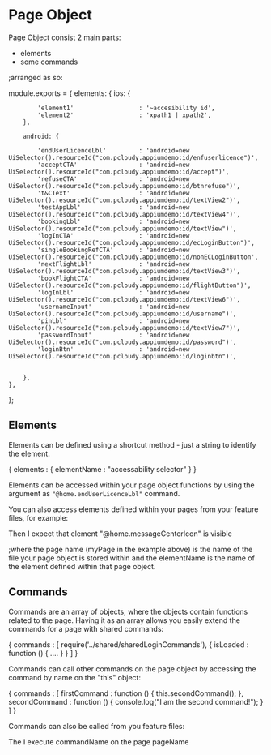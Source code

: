 # Page Object

Page Object consist 2 main parts:

* elements
* some commands

;arranged as so:

module.exports = {
    elements: {
        ios: {
   
            'element1'                  : '~accesibility id',
            'element2'                  : 'xpath1 | xpath2',
        },

        android: {

            'endUserLicenceLbl'         : 'android=new UiSelector().resourceId("com.pcloudy.appiumdemo:id/enfuserlicence")',
            'acceptCTA'                 : 'android=new UiSelector().resourceId("com.pcloudy.appiumdemo:id/accept")',
            'refuseCTA'                 : 'android=new UiSelector().resourceId("com.pcloudy.appiumdemo:id/btnrefuse")',
            't&CText'                   : 'android=new UiSelector().resourceId("com.pcloudy.appiumdemo:id/textView2")',
            'testAppLbl'                : 'android=new UiSelector().resourceId("com.pcloudy.appiumdemo:id/textView4")',
            'bookingLbl'                : 'android=new UiSelector().resourceId("com.pcloudy.appiumdemo:id/textView")',
            'logInCTA'                  : 'android=new UiSelector().resourceId("com.pcloudy.appiumdemo:id/ecLoginButton")',
            'singleBookingRefCTA'       : 'android=new UiSelector().resourceId("com.pcloudy.appiumdemo:id/nonECLoginButton',
            'nextFlightLbl'             : 'android=new UiSelector().resourceId("com.pcloudy.appiumdemo:id/textView3")',
            'bookFlightCTA'             : 'android=new UiSelector().resourceId("com.pcloudy.appiumdemo:id/flightButton")',
            'logInLbl'                  : 'android=new UiSelector().resourceId("com.pcloudy.appiumdemo:id/textView6")',
            'usernameInput'             : 'android=new UiSelector().resourceId("com.pcloudy.appiumdemo:id/username")',
            'pinLbl'                    : 'android=new UiSelector().resourceId("com.pcloudy.appiumdemo:id/textView7")',
            'passwordInput'             : 'android=new UiSelector().resourceId("com.pcloudy.appiumdemo:id/password")',
            'loginBtn'                  : 'android=new UiSelector().resourceId("com.pcloudy.appiumdemo:id/loginbtn")',


        },
    },     
};

## Elements

Elements can be defined using a shortcut method - just a string to identify the element.

{
    elements : {
        elementName : "accessability selector"
    }
}

Elements can be accessed within your page object functions by using the argument as
`"@home.endUserLicenceLbl"` command.

You can also access elements defined within your pages from your feature files, for example:

Then I expect that element "@home.messageCenterIcon" is visible

;where the page name (myPage in the example above) is the name of the file your page object is stored within and the elementName is the name of the element defined within that page object.

## Commands

Commands are an array of objects, where the objects contain functions related to the page. Having it as an array allows you easily extend the commands for a page with shared commands:

{
    commands : [
        require('../shared/sharedLoginCommands'),
        {
            isLoaded : function () { .... }
        }
    ]
}

Commands can call other commands on the page object by accessing the command by name on the "this" object:

{
    commands : [
        firstCommand : function () {
            this.secondCommand();
        },
        secondCommand : function () {
            console.log("I am the second command!");
        }
    ]
}

Commands can also be called from you feature files:

The I execute commandName on the page pageName